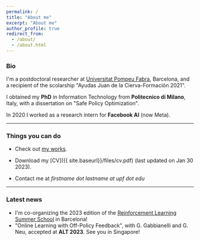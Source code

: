 ```yaml
---
permalink: /
title: "About me"
excerpt: "About me"
author_profile: true
redirect_from: 
  - /about/
  - /about.html
---
```

### Bio
I'm a postdoctoral researcher at [Universitat Pompeu Fabra](https://www.upf.edu/web/ai-ml), Barcelona, and a recipient of the scolarship "Ayudas Juan de la Cierva-Formación 2021".

I obtained my **PhD** in Information Technology from **Politecnico di Milano**, Italy, with a dissertation on "Safe Policy Optimization".

In 2020 I worked as a research intern for **Facebook AI** (now Meta).

---
### Things you can do
* Check out [my works](https://scholar.google.it/citations?user=A2WxZlsAAAAJ).

* Download my [CV]({{ site.baseurl}}/files/cv.pdf) (last updated on Jan 30 2023).

* Contact me at *firstname dot lastname at upf dot edu*

---
### Latest news
* I'm co-organizing the 2023 edition of the [Reinforcement Learning Summer School](https://rlsummerschool.com/) in Barcelona!
* "Online Learning with Off-Policy Feedback", with G. Gabbianelli and G. Neu, accepted at **ALT 2023**. See you in Singapore!

